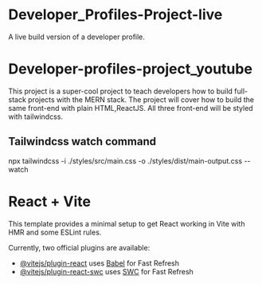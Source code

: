 # Developer_Profiles-Project-live
A live build version of a developer profile.
# Developer-profiles-project_youtube
This project is a super-cool project to teach developers how to build full-stack projects with the MERN stack. The project will cover 
how to build the same front-end with plain HTML,ReactJS. All three front-end will be styled with tailwindcss.

## Tailwindcss watch command

npx tailwindcss -i ./styles/src/main.css -o ./styles/dist/main-output.css --watch

# React + Vite

This template provides a minimal setup to get React working in Vite with HMR and some ESLint rules.

Currently, two official plugins are available:

- [@vitejs/plugin-react](https://github.com/vitejs/vite-plugin-react/blob/main/packages/plugin-react/README.md) uses [Babel](https://babeljs.io/) for Fast Refresh
- [@vitejs/plugin-react-swc](https://github.com/vitejs/vite-plugin-react-swc) uses [SWC](https://swc.rs/) for Fast Refresh

